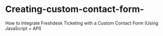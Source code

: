 # Creating-custom-contact-form-
How to Integrate Freshdesk Ticketing with a Custom Contact Form (Using JavaScript + API)
